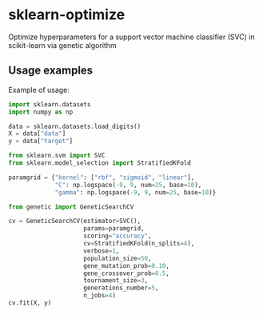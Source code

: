 # sklearn-optimize
Optimize hyperparameters for a support vector machine classifier (SVC) in scikit-learn via genetic algorithm

Usage examples
--------------

Example of usage:

```python
import sklearn.datasets
import numpy as np

data = sklearn.datasets.load_digits()
X = data["data"]
y = data["target"]

from sklearn.svm import SVC
from sklearn.model_selection import StratifiedKFold

paramgrid = {"kernel": ["rbf", "sigmoid", "linear"],
             "C": np.logspace(-9, 9, num=25, base=10),
             "gamma": np.logspace(-9, 9, num=25, base=10)}

from genetic import GeneticSearchCV

cv = GeneticSearchCV(estimator=SVC(),
                     params=paramgrid,
                     scoring="accuracy",
                     cv=StratifiedKFold(n_splits=4),
                     verbose=1,
                     population_size=50,
                     gene_mutation_prob=0.10,
                     gene_crossover_prob=0.5,
                     tournament_size=3,
                     generations_number=5,
                     n_jobs=4)
cv.fit(X, y)
```